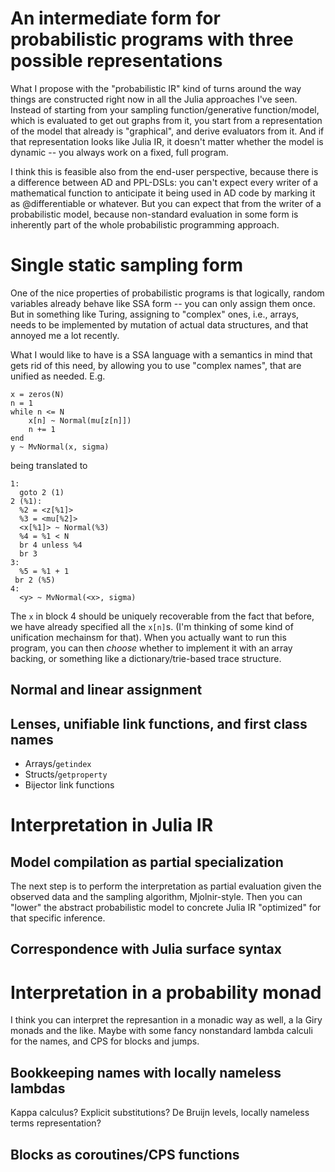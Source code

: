 # An intermediate form for probabilistic programs with three possible representations

What I propose with the "probabilistic IR" kind of turns around the way  things are constructed right now in all the Julia approaches I've seen. Instead of starting from your sampling function/generative function/model, which is evaluated to get out graphs from it, you start from a representation of the model that already is "graphical", and derive evaluators from it. And if that representation looks like Julia IR, it doesn't matter whether the model is dynamic -- you always work on a fixed, full program.

I think this is feasible also from the end-user perspective, because there is a difference between AD and PPL-DSLs: you can't expect every writer of a mathematical function to anticipate it being used in AD code by marking it as @differentiable or whatever. But you can expect that from the writer of a probabilistic model, because non-standard evaluation in some form is inherently part of the whole probabilistic programming approach.

# Single static sampling form

One of the nice properties of probabilistic programs is that logically, random variables already behave like SSA form -- you can only assign them once. But in something like Turing, assigning to "complex" ones, i.e., arrays, needs to be implemented by mutation of actual data structures, and that annoyed me a lot recently. 

What I would like to have is a SSA language with a semantics in mind that gets rid of this need, by allowing you to use "complex names", that are unified as needed. E.g.

```
x = zeros(N)
n = 1
while n <= N
    x[n] ~ Normal(mu[z[n]])
    n += 1
end
y ~ MvNormal(x, sigma)
```

being translated to

```
1:
  goto 2 (1)
2 (%1):
  %2 = <z[%1]>
  %3 = <mu[%2]>
  <x[%1]> ~ Normal(%3)
  %4 = %1 < N
  br 4 unless %4
  br 3
3:
  %5 = %1 + 1
 br 2 (%5)
4:
  <y> ~ MvNormal(<x>, sigma)
```

The `x` in block 4 should be uniquely recoverable from the fact that before, we have already specified all the `x[n]`s. (I'm thinking of some kind of unification mechainsm for that).  When you actually want to run this program, you can then *choose* whether to implement it with an array backing, or something like a dictionary/trie-based trace structure.


## Normal and linear assignment

## Lenses, unifiable link functions, and first class names

- Arrays/`getindex`
- Structs/`getproperty`
- Bijector link functions


# Interpretation in Julia IR

## Model compilation as partial specialization

The next step is to perform the interpretation as partial evaluation given the observed data and the sampling algorithm, Mjolnir-style. Then you can "lower" the abstract probabilistic model to concrete Julia IR "optimized" for that specific inference.

## Correspondence with Julia surface syntax


# Interpretation in a probability monad

I think you can interpret the represantion in a monadic way as well, a la Giry monads and the like. Maybe with some fancy nonstandard lambda calculi for the names, and CPS for blocks and jumps.

## Bookkeeping names with locally nameless lambdas

Kappa calculus? Explicit substitutions? De Bruijn levels, locally nameless terms representation?

## Blocks as coroutines/CPS functions
